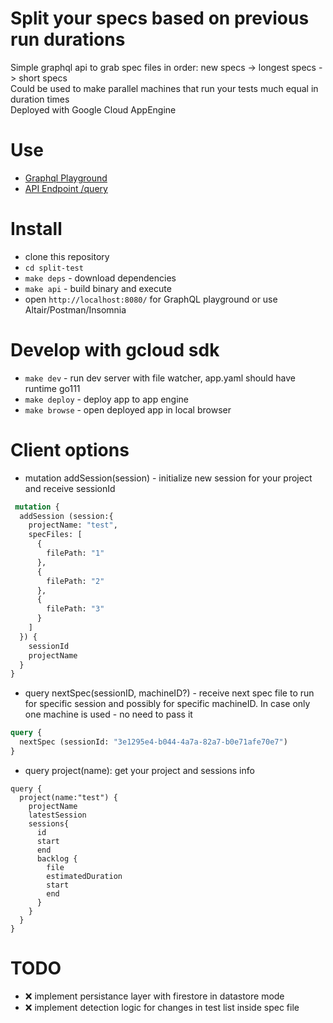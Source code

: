 # Split your specs based on previous run durations
Simple graphql api to grab spec files in order: new specs -> longest specs -> short specs  
Could be used to make parallel machines that run your tests much equal in duration times  
Deployed with Google Cloud AppEngine

# Use
 - [Graphql Playground](https://test-splitter.appspot.com/)
 - [API Endpoint /query](https://test-splitter.appspot.com/query)


# Install
 - clone this repository  
 - `cd split-test`  
 - `make deps` - download dependencies
 - `make api` - build binary and execute  
 - open `http://localhost:8080/` for GraphQL playground or use Altair/Postman/Insomnia  

# Develop with gcloud sdk
 - `make dev` - run dev server with file watcher, app.yaml should have runtime go111
 - `make deploy` - deploy app to app engine
 - `make browse` - open deployed app in local browser

# Client options

 - mutation addSession(session) - initialize new session for your project and receive sessionId
```graphql
 mutation {
  addSession (session:{
    projectName: "test",
    specFiles: [
      {
        filePath: "1"
      },
      {
        filePath: "2"
      },
      {
        filePath: "3"
      }
    ]
  }) {
    sessionId
    projectName
  }
}
 ```

 - query nextSpec(sessionID, machineID?) - receive next spec file to run for specific session and possibly for specific machineID. In case only one machine is used - no need to pass it
```graphql
query {
  nextSpec (sessionId: "3e1295e4-b044-4a7a-82a7-b0e71afe70e7")
}
 ```

  - query project(name): get your project and sessions info
```
query {
  project(name:"test") {
    projectName
    latestSession
    sessions{
      id
      start
      end
      backlog {
        file
        estimatedDuration
        start
        end
      }
    }
  }
}
```


 # TODO
  - :x: implement persistance layer with firestore in datastore mode
  - :x: implement detection logic for changes in test list inside spec file
